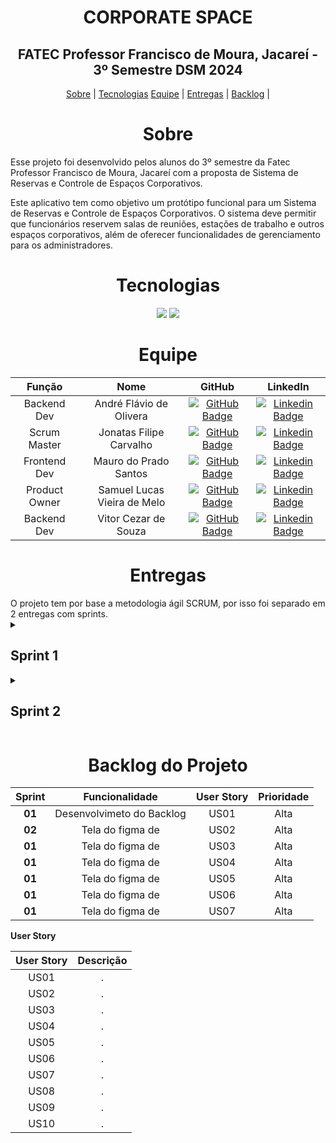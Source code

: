 <span id="topo"></span>
<h1 align="center"> CORPORATE SPACE  </h1>
<h2 align="center"> FATEC Professor Francisco de Moura, Jacareí - 3º Semestre DSM 2024 </h2>

<p align="center">
    <a href="#sobre">Sobre</a> |
    <a href="#tecnologias">Tecnologias</a>
    <a href="#equipe">Equipe</a> |
    <a href="#entregas">Entregas</a> |
    <a href="#backlog">Backlog</a> |
</p>

<span id="sobre"></span>
<h1 align="center">Sobre</h1>
<p>
Esse projeto foi desenvolvido pelos alunos do 3º semestre da Fatec Professor Francisco de Moura, Jacareí com a proposta de Sistema de Reservas e Controle de Espaços Corporativos.
</p>
<p>
Este aplicativo tem como objetivo um protótipo funcional para um Sistema de Reservas e Controle de Espaços Corporativos. O sistema deve permitir que funcionários reservem salas de reuniões, estações de trabalho e outros espaços corporativos, além de oferecer funcionalidades de gerenciamento para os administradores.
</p>

<span id="tecnologias"></span>
<h1 align="center">Tecnologias</h1>
<p align="center">
<img src="https://img.shields.io/badge/figma-Arcoiris?style=for-the-badge&logo=figma&logoColor=white&colorA=FF0000&colorB=FF7F00">
<img src="https://img.shields.io/badge/github-black?style=for-the-badge&logo=github&logoColor=white">

</p>
<span id="equipe"></span>
<h1 align="center">Equipe</h1>

| Função | Nome | GitHub | LinkedIn |
| :-: | :-: | :-: | :-: |
|Backend Dev|André Flávio de Olivera|[![GitHub Badge](https://img.shields.io/badge/GitHub-111217?style=flat-square&logo=github&logoColor=white)](https://github.com/andreflavio)| [![Linkedin Badge](https://img.shields.io/badge/Linkedin-blue?style=flat-square&logo=Linkedin&logoColor=white)](https://www.linkedin.com/in/andr%C3%A9fl%C3%A1vio/)|
|Scrum Master|Jonatas Filipe Carvalho|[![GitHub Badge](https://img.shields.io/badge/GitHub-111217?style=flat-square&logo=github&logoColor=white)](https://github.com/filipejonatas)| [![Linkedin Badge](https://img.shields.io/badge/Linkedin-blue?style=flat-square&logo=Linkedin&logoColor=white)](https://www.linkedin.com/in/jonatas-filipe-aa4534165/)|
|Frontend Dev|Mauro do Prado Santos|[![GitHub Badge](https://img.shields.io/badge/GitHub-111217?style=flat-square&logo=github&logoColor=white)](https://github.com/omaurosantos)| [![Linkedin Badge](https://img.shields.io/badge/Linkedin-blue?style=flat-square&logo=Linkedin&logoColor=white)](https://www.linkedin.com/in/mauro-do-prado-santos-350b2720a/) |
|Product Owner|Samuel Lucas Vieira de Melo|[![GitHub Badge](https://img.shields.io/badge/GitHub-111217?style=flat-square&logo=github&logoColor=white)](https://github.com/SamuelLucasVieira)| [![Linkedin Badge](https://img.shields.io/badge/Linkedin-blue?style=flat-square&logo=Linkedin&logoColor=white)](https://www.linkedin.com/in/samuel-lucas-7a3256144/) |
|Backend Dev|Vitor Cezar de Souza|[![GitHub Badge](https://img.shields.io/badge/GitHub-111217?style=flat-square&logo=github&logoColor=white)](https://github.com/vooshybee)| [![Linkedin Badge](https://img.shields.io/badge/Linkedin-blue?style=flat-square&logo=Linkedin&logoColor=white)](https://www.linkedin.com/in/vitor-souza-29077228b/) |


<span id="entregas"></span>
<h1 align="center">Entregas</h1>
O projeto tem por base a metodologia ágil SCRUM, por isso foi separado em 2 entregas com sprints.

<!-- <br />
<img src="docs\img\" alt="Gif da Entrega 1">

<br /> -->

<details>
<summary><h2>Sprint 1</h2></summary>
<p>Focada no desenvolvimento do backlog e distribuição de tarefas.</p>

<b>Sprint Backlog:<b>

| Sprint | Funcionalidade | Prioridade |
| :--:   | :-----------:  | :--------: |
| | |  |


## Gráfico de Burndown
![Gráfico de Burndown](/docs/burndown_spt1.png)

<h2>Tarefas</h2>
<p>O grupo optou pela organização das tarefas fazendo uso de épicos, User Story, tarefas e subtarefas.</p>
<p>Nesta Sprint 1, o foco do grupo foi desenvolvimento do backlog e disbuição de tarefas com base em Adminstração e Configuração do Sistema.</p>

| Tipo       | Descrição |
| :--:       | :--------:| 
| Épico      |  |
| User Story |  |
| Subtarefa  |      |


</details>

<details>
<summary><h2>Sprint 2</h2></summary>
<p>Focada na entrega do Figma,com as funcionalidades da Administração e Configurações do Sistema.</p>
<b>Sprint Backlog:<b>

| Sprint | Funcionalidade | Prioridade |
| :--:   | :-----------:  | :--------: |
| |  |  |


## Gráfico de Burndown
![Gráfico de Burndown](/docs/burndown_spt2.png)

<h2>Tarefas</h2>
<p>Optando pela entrega do protótipo da aplicação Administração e Configurações do Sistema </p>
<p> Na Sprint 2, o grupo direcionou seus esforços para o desenvolvimento das telas de ... .</p>

| Tipo       | Descrição |
| :--:       | :--------:| 
| Épico      |  |
| User Story |  |
| Subtarefa  |      |
[Link para o design no Figma]()
</details>


<span id="backlog"></span>
<h1 align="center">Backlog do Projeto</h1>

| Sprint | Funcionalidade | User Story | Prioridade |
| :--:   | :-----------:  | :--------: | :--------: |
| **01** | Desenvolvimeto do Backlog| US01 | Alta |
| **02** | Tela do figma de   | US02 | Alta |
| **01** | Tela do figma de | US03 | Alta |
| **01** | Tela do figma de | US04 | Alta |
| **01** | Tela do figma de | US05 | Alta |
| **01** | Tela do figma de | US06 | Alta |
| **01** | Tela do figma de | US07 | Alta |

<b>User Story</b>

| User Story | Descrição |
| :--: | :-----------:  |
|US01|.|
|US02|.|
|US03|.|
|US04|.|
|US05|.|
|US06|.|
|US07|.|
|US08|.|
|US09|.|
|US10|.|



